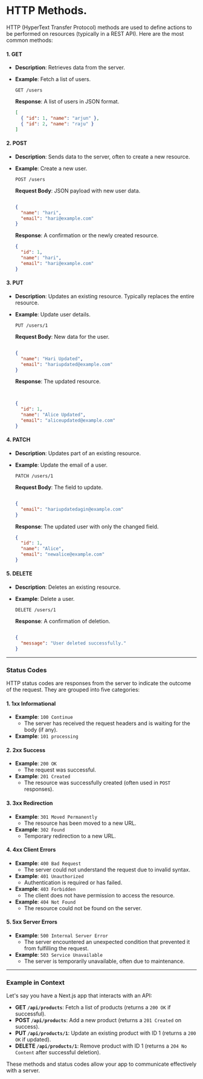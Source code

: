 # HTTP Methods.

HTTP (HyperText Transfer Protocol) methods are used to define actions to be performed on resources (typically in a REST API). Here are the most common methods:

#### 1. **GET**

-   **Description**: Retrieves data from the server.
-   **Example**: Fetch a list of users.
    
    
    `GET /users` 
    
    **Response**: A list of users in JSON format.
    
    ````json
    [
      { "id": 1, "name": "arjun" },
      { "id": 2, "name": "raju" }
    ] 
    ````

#### 2. **POST**

-   **Description**: Sends data to the server, often to create a new resource.
-   **Example**: Create a new user.
   
    
    `POST /users` 
    
    **Request Body**: JSON payload with new user data.
    
    ````json
    
    {
      "name": "hari",
      "email": "hari@example.com"
    }
    ````
    
    **Response**: A confirmation or the newly created resource.
    ```json
    {
      "id": 1,
      "name": "hari",
      "email": "hari@example.com"
    } 
    ```
    

#### 3. **PUT**

-   **Description**: Updates an existing resource. Typically replaces the entire resource.
-   **Example**: Update user details.
    
    
    `PUT /users/1` 
    
    **Request Body**: New data for the user.
    
    ```json
    
    {
      "name": "Hari Updated",
      "email": "hariupdated@example.com"
    }
    ``` 
    
    **Response**: The updated resource.
    
    ```json
 
    
    {
      "id": 1,
      "name": "Alice Updated",
      "email": "aliceupdated@example.com"
    }
    ```
    

#### 4. **PATCH**

-   **Description**: Updates part of an existing resource.
-   **Example**: Update the email of a user.
    
    `PATCH /users/1` 
    
    **Request Body**: The field to update.
    
    ````json
    
    {
      "email": "hariupdatedagin@example.com"
    }
    ````
    
    **Response**: The updated user with only the changed field.
    
    ````json
    {
      "id": 1,
      "name": "Alice",
      "email": "newalice@example.com"
    }
    ```` 
    

#### 5. **DELETE**

-   **Description**: Deletes an existing resource.
-   **Example**: Delete a user.
  
    
    `DELETE /users/1` 
    
    **Response**: A confirmation of deletion.
    
    ````json
    
    {
      "message": "User deleted successfully."
    }
    ```` 
    

----------

### Status Codes

HTTP status codes are responses from the server to indicate the outcome of the request. They are grouped into five categories:

#### 1. **1xx Informational**

-   **Example**: `100 Continue`
    -   The server has received the request headers and is waiting for the body (if any).
-    **Example**: `101 processing` 

#### 2. **2xx Success**

-   **Example**: `200 OK`
    -   The request was successful.
-   **Example**: `201 Created`
    -   The resource was successfully created (often used in `POST` responses).

#### 3. **3xx Redirection**

-   **Example**: `301 Moved Permanently`
    -   The resource has been moved to a new URL.
-   **Example**: `302 Found`
    -   Temporary redirection to a new URL.

#### 4. **4xx Client Errors**

-   **Example**: `400 Bad Request`
    -   The server could not understand the request due to invalid syntax.
-   **Example**: `401 Unauthorized`
    -   Authentication is required or has failed.
-   **Example**: `403 Forbidden`
    -   The client does not have permission to access the resource.
-   **Example**: `404 Not Found`
    -   The resource could not be found on the server.

#### 5. **5xx Server Errors**

-   **Example**: `500 Internal Server Error`
    -   The server encountered an unexpected condition that prevented it from fulfilling the request.
-   **Example**: `503 Service Unavailable`
    -   The server is temporarily unavailable, often due to maintenance.

----------

### Example in Context

Let's say you have a Next.js app that interacts with an API:

-   **GET `/api/products`**: Fetch a list of products (returns a `200 OK` if successful).
-   **POST `/api/products`**: Add a new product (returns a `201 Created` on success).
-   **PUT `/api/products/1`**: Update an existing product with ID 1 (returns a `200 OK` if updated).
-   **DELETE `/api/products/1`**: Remove product with ID 1 (returns a `204 No Content` after successful deletion).

These methods and status codes allow your app to communicate effectively with a server.